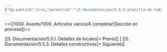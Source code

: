 ```yaml
---
{"dg-publish":true,"permalink":"/5-documentacion/5-5-2-planilla-de-tabiques-y-compuestos/","created":"2024-12-27T14:42:41.217-03:00","updated":"2025-01-29T19:38:15.484-03:00"}
---
```


==[[1000. Assets/1000. Artículos vacíos/A completar\|Sección en proceso]]==

[[5. Documentación/5.5.1. Detalles de locales\|< Previo]] | [[5. Documentación/5.5.3. Detalles constructivos\|> Siguiente]]